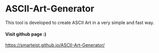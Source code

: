 # ASCII-Art-Generator
This tool is developed to create ASCII Art in a very simple and fast way.

#### Visit github page :)
https://smarteist.github.io/ASCII-Art-Generator/
